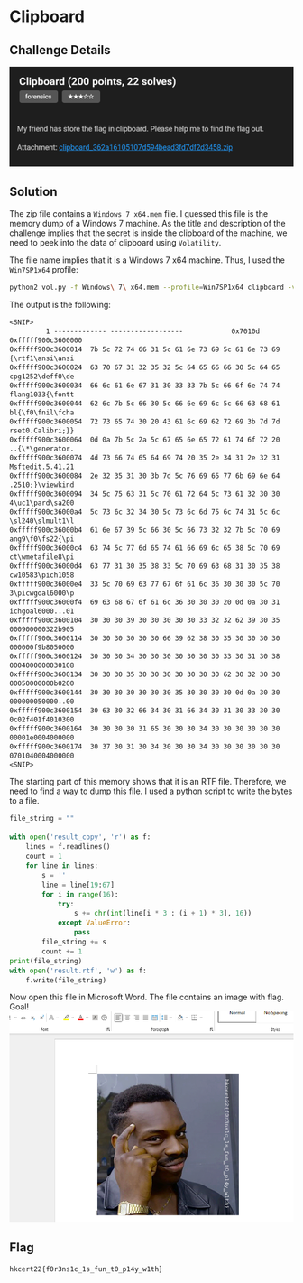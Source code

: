 # Clipboard
## Challenge Details
![](assets/clipboard_detail.png)

## Solution
The zip file contains a `Windows 7 x64.mem` file. I guessed this file is the memory dump of a Windows 7 machine. As the title and description of the challenge implies that the secret is inside the clipboard of the machine, we need to peek into the data of clipboard using `Volatility`.

The file name implies that it is a Windows 7 x64 machine. Thus, I used the `Win7SP1x64` profile:
```bash
python2 vol.py -f Windows\ 7\ x64.mem --profile=Win7SP1x64 clipboard -v
```
The output is the following:
```
<SNIP>
         1 ------------- ------------------            0x7010d 0xfffff900c3600000                                                   
0xfffff900c3600014  7b 5c 72 74 66 31 5c 61 6e 73 69 5c 61 6e 73 69   {\rtf1\ansi\ansi
0xfffff900c3600024  63 70 67 31 32 35 32 5c 64 65 66 66 30 5c 64 65   cpg1252\deff0\de
0xfffff900c3600034  66 6c 61 6e 67 31 30 33 33 7b 5c 66 6f 6e 74 74   flang1033{\fontt
0xfffff900c3600044  62 6c 7b 5c 66 30 5c 66 6e 69 6c 5c 66 63 68 61   bl{\f0\fnil\fcha
0xfffff900c3600054  72 73 65 74 30 20 43 61 6c 69 62 72 69 3b 7d 7d   rset0.Calibri;}}
0xfffff900c3600064  0d 0a 7b 5c 2a 5c 67 65 6e 65 72 61 74 6f 72 20   ..{\*\generator.
0xfffff900c3600074  4d 73 66 74 65 64 69 74 20 35 2e 34 31 2e 32 31   Msftedit.5.41.21
0xfffff900c3600084  2e 32 35 31 30 3b 7d 5c 76 69 65 77 6b 69 6e 64   .2510;}\viewkind
0xfffff900c3600094  34 5c 75 63 31 5c 70 61 72 64 5c 73 61 32 30 30   4\uc1\pard\sa200
0xfffff900c36000a4  5c 73 6c 32 34 30 5c 73 6c 6d 75 6c 74 31 5c 6c   \sl240\slmult1\l
0xfffff900c36000b4  61 6e 67 39 5c 66 30 5c 66 73 32 32 7b 5c 70 69   ang9\f0\fs22{\pi
0xfffff900c36000c4  63 74 5c 77 6d 65 74 61 66 69 6c 65 38 5c 70 69   ct\wmetafile8\pi
0xfffff900c36000d4  63 77 31 30 35 38 33 5c 70 69 63 68 31 30 35 38   cw10583\pich1058
0xfffff900c36000e4  33 5c 70 69 63 77 67 6f 61 6c 36 30 30 30 5c 70   3\picwgoal6000\p
0xfffff900c36000f4  69 63 68 67 6f 61 6c 36 30 30 30 20 0d 0a 30 31   ichgoal6000...01
0xfffff900c3600104  30 30 30 39 30 30 30 30 30 33 32 32 62 39 30 35   000900000322b905
0xfffff900c3600114  30 30 30 30 30 30 66 39 62 38 30 35 30 30 30 30   000000f9b8050000
0xfffff900c3600124  30 30 30 34 30 30 30 30 30 30 30 33 30 31 30 38   0004000000030108
0xfffff900c3600134  30 30 30 35 30 30 30 30 30 30 30 62 30 32 30 30   00050000000b0200
0xfffff900c3600144  30 30 30 30 30 30 30 35 30 30 30 30 0d 0a 30 30   000000050000..00
0xfffff900c3600154  30 63 30 32 66 34 30 31 66 34 30 31 30 33 30 30   0c02f401f4010300
0xfffff900c3600164  30 30 30 30 31 65 30 30 30 34 30 30 30 30 30 30   00001e0004000000
0xfffff900c3600174  30 37 30 31 30 34 30 30 30 34 30 30 30 30 30 30   0701040004000000
<SNIP>
```

The starting part of this memory shows that it is an RTF file. Therefore, we need to find a way to dump this file. I used a python script to write the bytes to a file.
```python
file_string = ""

with open('result_copy', 'r') as f:
    lines = f.readlines()
    count = 1
    for line in lines:
        s = ''
        line = line[19:67]
        for i in range(16):
            try:
                s += chr(int(line[i * 3 : (i + 1) * 3], 16))
            except ValueError:
                pass
        file_string += s
        count += 1
print(file_string)
with open('result.rtf', 'w') as f:
    f.write(file_string)
```

Now open this file in Microsoft Word. The file contains an image with flag. Goal!
![](assets/clipboard_rtf.png)

## Flag
```
hkcert22{f0r3ns1c_1s_fun_t0_p14y_w1th}
```